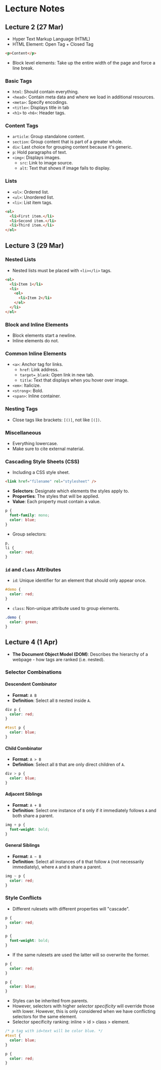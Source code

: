 # Lecture Notes

## Lecture 2 (27 Mar)

- Hyper Text Markup Language (HTML)
- HTML Element: Open Tag + Closed Tag

```html
<p>Content</p>
```

- Block level elements: Take up the entire width of the page and force a line break.

### Basic Tags

- `html`: Should contain everything.
- `<head>`: Contain meta data and where we load in additional resources.
- `<meta>`: Specify encodings.
- `<title>`: Displays title in tab
- `<h1>` to `<h6>`: Header tags.

### Content Tags

- `article`: Group standalone content.
- `section`: Group content that is part of a greater whole.
- `div`: Last choice for grouping content because it's generic.
- `p`: Hold paragraphs of text.
- `<img>`: Displays images.
  - `src`: Link to image source.
  - `alt`: Text that shows if image fails to display.

### Lists

- `<ol>`: Ordered list.
- `<ul>`: Unordered list.
- `<li>`: List item tags.

```html
<ol>
  <li>First item.</li>
  <li>Second item.</li>
  <li>Third item.</li>
</ol>
```

## Lecture 3 (29 Mar)

### Nested Lists

- Nested lists must be placed with `<li></li>` tags.

```html
<ol>
  <li>Item 1</li>
  <li>
    <ol>
      <li>Item 2</li>
    </ol>
  </li>
</ol>
```

### Block and Inline Elements

- Block elements start a newline.
- Inline elements do not.

### Common Inline Elements

- `<a>`: Anchor tag for links.
  - `href`: Link address.
  - `target=_blank`: Open link in new tab.
  - `title`: Text that displays when you hover over image.
- `<em>`: Italicize.
- `<strong>`: Bold.
- `<span>`: Inline container.

### Nesting Tags

- Close tags like brackets: `[()]`, not like `[(])`.

### Miscellaneous

- Everything lowercase.
- Make sure to cite external material.

### Cascading Style Sheets (CSS)

- Including a CSS style sheet.

```html
<link href="filename" rel="stylesheet" />
```

- **Selectors**: Designate which elements the styles apply to.
- **Properties**: The styles that will be applied.
- **Value**: Each property must contain a value.

```css
p {
  font-family: mono;
  color: blue;
}
```

- Group selectors:

```css
p,
li {
  color: red;
}
```

### `id` and `class` Attributes

- `id`: Unique identifier for an element that should only appear once.

```css
#demo {
  color: red;
}
```

- `class`: Non-unique attribute used to group elements.

```css
.demo {
  color: green;
}
```

## Lecture 4 (1 Apr)

- **The Document Object Model (DOM)**: Describes the hierarchy of a webpage - how tags are ranked (i.e. nested).

### Selector Combinations

#### Descendent Combinator

- **Format**: `A B`
- **Definition**: Select all `B` nested inside `A`.

```css
div p {
  color: red;
}

#test p {
  color: blue;
}
```

#### Child Combinator

- **Format**: `A > B`
- **Definition**: Select all `B` that are only direct children of `A`.

```css
div > p {
  color: blue;
}
```

#### Adjacent Siblings

- **Format**: `A + B`
- **Definition**: Select one instance of `B` only if it immediately follows `A` and both share a parent.

```css
img + p {
  font-weight: bold;
}
```

#### General Siblings

- **Format**: `A ~ B`
- **Definition**: Select all instances of `B` that follow `A` (not necessarily immediately), where `A` and `B` share a parent.

```css
img ~ p {
  color: red;
}
```

### Style Conflicts

- Different rulesets with different properties will "cascade".

```css
p {
  color: red;
}

p {
  font-weight: bold;
}
```

- If the same rulesets are used the latter will so overwrite the former.

```css
p {
  color: red;
}

p {
  color: blue;
}
```

- Styles can be inherited from parents.
- However, selectors with higher *selector specificity* will override those with lower. However, this is only considered when we have conflicting selectors for the same element.
- Selector specificity ranking: inline > id > class > element.

```css
/* p tag with id=text will be color blue. */
#text {
  color: blue;
}

p {
  color: red;
}
```
